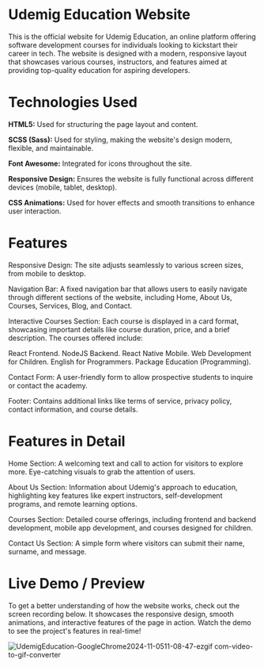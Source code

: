 # Udemig Education Website
This is the official website for Udemig Education, an online platform offering software development courses for individuals looking to kickstart their career in tech. The website is designed with a modern, responsive layout that showcases various courses, instructors, and features aimed at providing top-quality education for aspiring developers.

# Technologies Used

**HTML5:** Used for structuring the page layout and content.

**SCSS (Sass):** Used for styling, making the website's design modern, flexible, and maintainable.

**Font Awesome:** Integrated for icons throughout the site.

**Responsive Design:** Ensures the website is fully functional across different devices (mobile, tablet, desktop).

**CSS Animations:** Used for hover effects and smooth transitions to enhance user interaction.

# Features

Responsive Design: The site adjusts seamlessly to various screen sizes, from mobile to desktop.

Navigation Bar: A fixed navigation bar that allows users to easily navigate through different sections of the website, including Home, About Us, Courses, Services, Blog, and Contact.

Interactive Courses Section: Each course is displayed in a card format, showcasing important details like course duration, price, and a brief description. The courses offered include:

React Frontend. 
NodeJS Backend. 
React Native Mobile. 
Web Development for Children. 
English for Programmers. 
Package Education (Programming).

Contact Form: A user-friendly form to allow prospective students to inquire or contact the academy.

Footer: Contains additional links like terms of service, privacy policy, contact information, and course details.

# Features in Detail

Home Section: A welcoming text and call to action for visitors to explore more. Eye-catching visuals to grab the attention of users.

About Us Section: Information about Udemig's approach to education, highlighting key features like expert instructors, self-development programs, and remote learning options.

Courses Section: Detailed course offerings, including frontend and backend development, mobile app development, and courses designed for children.

Contact Us Section: A simple form where visitors can submit their name, surname, and message.

# Live Demo / Preview 

To get a better understanding of how the website works, check out the screen recording below. It showcases the responsive design, smooth animations, and interactive features of the page in action.
Watch the demo to see the project's features in real-time!

![UdemigEducation-GoogleChrome2024-11-0511-08-47-ezgif com-video-to-gif-converter](https://github.com/user-attachments/assets/1a54784e-a925-4d7c-a420-c763c1c51740)
